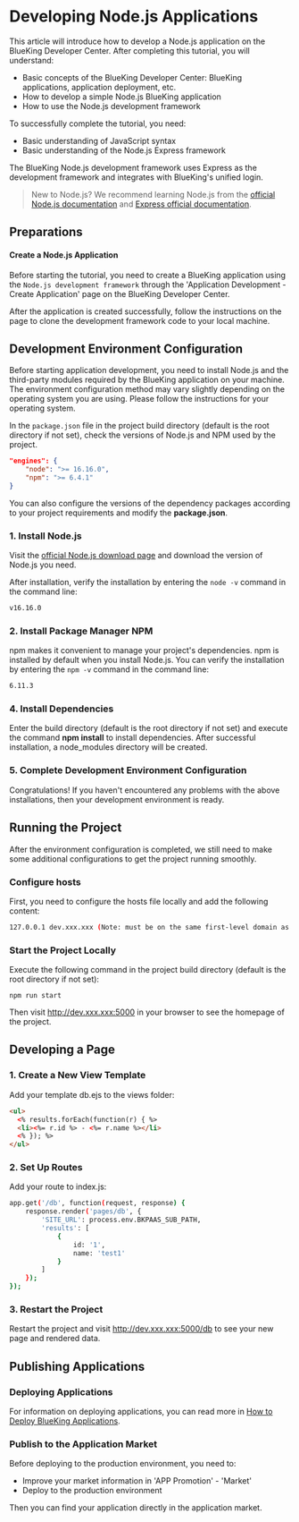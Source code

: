 # Developing Node.js Applications

This article will introduce how to develop a Node.js application on the BlueKing Developer Center. After completing this tutorial, you will understand:

- Basic concepts of the BlueKing Developer Center: BlueKing applications, application deployment, etc.
- How to develop a simple Node.js BlueKing application
- How to use the Node.js development framework

To successfully complete the tutorial, you need:

- Basic understanding of JavaScript syntax
- Basic understanding of the Node.js Express framework

The BlueKing Node.js development framework uses Express as the development framework and integrates with BlueKing's unified login.

> New to Node.js? We recommend learning Node.js from the [official Node.js documentation](https://nodejs.org/zh-cn/docs/) and [Express official documentation](https://expressjs.com/zh-cn/).

## Preparations

#### Create a Node.js Application

Before starting the tutorial, you need to create a BlueKing application using the `Node.js development framework` through the 'Application Development - Create Application' page on the BlueKing Developer Center.

After the application is created successfully, follow the instructions on the page to clone the development framework code to your local machine.

## Development Environment Configuration

Before starting application development, you need to install Node.js and the third-party modules required by the BlueKing application on your machine. The environment configuration method may vary slightly depending on the operating system you are using. Please follow the instructions for your operating system.

In the `package.json` file in the project build directory (default is the root directory if not set), check the versions of Node.js and NPM used by the project.

```json
"engines": {
    "node": ">= 16.16.0",
    "npm": ">= 6.4.1"
}
```

You can also configure the versions of the dependency packages according to your project requirements and modify the **package.json**.

### 1. Install Node.js

Visit the [official Node.js download page](https://nodejs.org/zh-cn/download/) and download the version of Node.js you need.

After installation, verify the installation by entering the `node -v` command in the command line:

```bash
v16.16.0
```

### 2. Install Package Manager NPM

npm makes it convenient to manage your project's dependencies. npm is installed by default when you install Node.js. You can verify the installation by entering the `npm -v` command in the command line:

```bash
6.11.3
```

### 4. Install Dependencies

Enter the build directory (default is the root directory if not set) and execute the command **npm install** to install dependencies. After successful installation, a node_modules directory will be created.

### 5. Complete Development Environment Configuration

Congratulations! If you haven't encountered any problems with the above installations, then your development environment is ready.

## Running the Project

After the environment configuration is completed, we still need to make some additional configurations to get the project running smoothly.

### Configure hosts

First, you need to configure the hosts file locally and add the following content:

```bash
127.0.0.1 dev.xxx.xxx (Note: must be on the same first-level domain as the PaaS platform main station)
```

### Start the Project Locally

Execute the following command in the project build directory (default is the root directory if not set):

```shell
npm run start
```

Then visit http://dev.xxx.xxx:5000 in your browser to see the homepage of the project.

## Developing a Page

### 1. Create a New View Template

Add your template db.ejs to the views folder:

```html
<ul>
  <% results.forEach(function(r) { %>
  <li><%= r.id %> - <%= r.name %></li>
  <% }); %>
</ul>
```

### 2. Set Up Routes

Add your route to index.js:

```bash
app.get('/db', function(request, response) {
    response.render('pages/db', {
        'SITE_URL': process.env.BKPAAS_SUB_PATH,
        'results': [
            {
                id: '1',
                name: 'test1'
            }
        ]
    });
});
```

### 3. Restart the Project

Restart the project and visit http://dev.xxx.xxx:5000/db to see your new page and rendered data.

## Publishing Applications

### Deploying Applications

For information on deploying applications, you can read more in [How to Deploy BlueKing Applications](../../topics/paas/deploy_intro.md).

### Publish to the Application Market

Before deploying to the production environment, you need to:

- Improve your market information in 'APP Promotion' - 'Market'
- Deploy to the production environment

Then you can find your application directly in the application market.